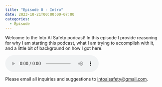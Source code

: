 ```yaml
---
title: "Episode 0 - Intro"
date: 2023-10-21T00:00:00-07:00
categories:
  - Episode
---
```


Welcome to the Into AI Safety podcast! In this episode I provide reasoning for why I am starting this podcast, what I am trying to accomplish with it, and a little bit of background on how I got here.

<audio controls>
  <source src="https://into-ai-safety.github.io/assets/audio/into-ai-safety_ep.0.mp3" type="audio/mp3">
</audio>

Please email all inquiries and suggestions to <intoaisafety@gmail.com>.
